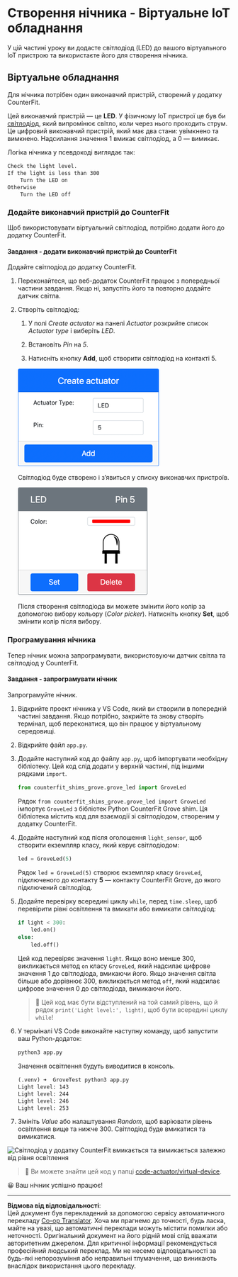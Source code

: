 <!--
CO_OP_TRANSLATOR_METADATA:
{
  "original_hash": "9c640f93263fd9adbfda920739e09feb",
  "translation_date": "2025-08-28T17:26:33+00:00",
  "source_file": "1-getting-started/lessons/3-sensors-and-actuators/virtual-device-actuator.md",
  "language_code": "uk"
}
-->
# Створення нічника - Віртуальне IoT обладнання

У цій частині уроку ви додасте світлодіод (LED) до вашого віртуального IoT пристрою та використаєте його для створення нічника.

## Віртуальне обладнання

Для нічника потрібен один виконавчий пристрій, створений у додатку CounterFit.

Цей виконавчий пристрій — це **LED**. У фізичному IoT пристрої це був би [світлодіод](https://wikipedia.org/wiki/Light-emitting_diode), який випромінює світло, коли через нього проходить струм. Це цифровий виконавчий пристрій, який має два стани: увімкнено та вимкнено. Надсилання значення 1 вмикає світлодіод, а 0 — вимикає.

Логіка нічника у псевдокоді виглядає так:

```output
Check the light level.
If the light is less than 300
    Turn the LED on
Otherwise
    Turn the LED off
```

### Додайте виконавчий пристрій до CounterFit

Щоб використовувати віртуальний світлодіод, потрібно додати його до додатку CounterFit.

#### Завдання - додати виконавчий пристрій до CounterFit

Додайте світлодіод до додатку CounterFit.

1. Переконайтеся, що веб-додаток CounterFit працює з попередньої частини завдання. Якщо ні, запустіть його та повторно додайте датчик світла.

1. Створіть світлодіод:

    1. У полі *Create actuator* на панелі *Actuator* розкрийте список *Actuator type* і виберіть *LED*.

    1. Встановіть *Pin* на *5*.

    1. Натисніть кнопку **Add**, щоб створити світлодіод на контакті 5.

    ![Налаштування світлодіода](../../../../../translated_images/counterfit-create-led.ba9db1c9b8c622a635d6dfae5cdc4e70c2b250635bd4f0601c6cf0bd22b7ba46.uk.png)

    Світлодіод буде створено і з’явиться у списку виконавчих пристроїв.

    ![Створений світлодіод](../../../../../translated_images/counterfit-led.c0ab02de6d256ad84d9bad4d67a7faa709f0ea83e410cfe9b5561ef0cef30b1c.uk.png)

    Після створення світлодіода ви можете змінити його колір за допомогою вибору кольору (*Color picker*). Натисніть кнопку **Set**, щоб змінити колір після вибору.

### Програмування нічника

Тепер нічник можна запрограмувати, використовуючи датчик світла та світлодіод у CounterFit.

#### Завдання - запрограмувати нічник

Запрограмуйте нічник.

1. Відкрийте проект нічника у VS Code, який ви створили в попередній частині завдання. Якщо потрібно, закрийте та знову створіть термінал, щоб переконатися, що він працює у віртуальному середовищі.

1. Відкрийте файл `app.py`.

1. Додайте наступний код до файлу `app.py`, щоб імпортувати необхідну бібліотеку. Цей код слід додати у верхній частині, під іншими рядками `import`.

    ```python
    from counterfit_shims_grove.grove_led import GroveLed
    ```

    Рядок `from counterfit_shims_grove.grove_led import GroveLed` імпортує `GroveLed` з бібліотек Python CounterFit Grove shim. Ця бібліотека містить код для взаємодії зі світлодіодом, створеним у додатку CounterFit.

1. Додайте наступний код після оголошення `light_sensor`, щоб створити екземпляр класу, який керує світлодіодом:

    ```python
    led = GroveLed(5)
    ```

    Рядок `led = GroveLed(5)` створює екземпляр класу `GroveLed`, підключеного до контакту **5** — контакту CounterFit Grove, до якого підключений світлодіод.

1. Додайте перевірку всередині циклу `while`, перед `time.sleep`, щоб перевірити рівні освітлення та вмикати або вимикати світлодіод:

    ```python
    if light < 300:
        led.on()
    else:
        led.off()
    ```

    Цей код перевіряє значення `light`. Якщо воно менше 300, викликається метод `on` класу `GroveLed`, який надсилає цифрове значення 1 до світлодіода, вмикаючи його. Якщо значення світла більше або дорівнює 300, викликається метод `off`, який надсилає цифрове значення 0 до світлодіода, вимикаючи його.

    > 💁 Цей код має бути відступлений на той самий рівень, що й рядок `print('Light level:', light)`, щоб бути всередині циклу `while`!

1. У терміналі VS Code виконайте наступну команду, щоб запустити ваш Python-додаток:

    ```sh
    python3 app.py
    ```

    Значення освітлення будуть виводитися в консоль.

    ```output
    (.venv) ➜  GroveTest python3 app.py 
    Light level: 143
    Light level: 244
    Light level: 246
    Light level: 253
    ```

1. Змініть *Value* або налаштування *Random*, щоб варіювати рівень освітлення вище та нижче 300. Світлодіод буде вмикатися та вимикатися.

![Світлодіод у додатку CounterFit вмикається та вимикається залежно від рівня освітлення](../../../../../images/virtual-device-running-assignment-1-1.gif)

> 💁 Ви можете знайти цей код у папці [code-actuator/virtual-device](../../../../../1-getting-started/lessons/3-sensors-and-actuators/code-actuator/virtual-device).

😀 Ваш нічник успішно працює!

---

**Відмова від відповідальності**:  
Цей документ був перекладений за допомогою сервісу автоматичного перекладу [Co-op Translator](https://github.com/Azure/co-op-translator). Хоча ми прагнемо до точності, будь ласка, майте на увазі, що автоматичні переклади можуть містити помилки або неточності. Оригінальний документ на його рідній мові слід вважати авторитетним джерелом. Для критичної інформації рекомендується професійний людський переклад. Ми не несемо відповідальності за будь-які непорозуміння або неправильні тлумачення, що виникають внаслідок використання цього перекладу.